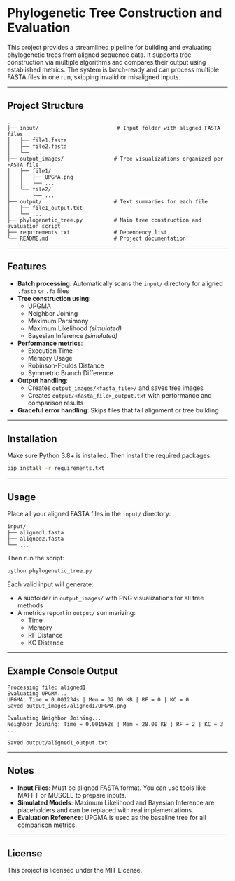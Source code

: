 # Phylogenetic Tree Construction and Evaluation

This project provides a streamlined pipeline for building and evaluating phylogenetic trees from aligned sequence data. It supports tree construction via multiple algorithms and compares their output using established metrics. The system is batch-ready and can process multiple FASTA files in one run, skipping invalid or misaligned inputs.

---

## Project Structure

```
.
├── input/                         # Input folder with aligned FASTA files
│   ├── file1.fasta
│   ├── file2.fasta
│   └── ...
├── output_images/                # Tree visualizations organized per FASTA file
│   ├── file1/
│   │   ├── UPGMA.png
│   │   └── ...
│   └── file2/
│       └── ...
├── output/                       # Text summaries for each file
│   ├── file1_output.txt
│   └── ...
├── phylogenetic_tree.py          # Main tree construction and evaluation script
├── requirements.txt              # Dependency list
└── README.md                     # Project documentation
```

---

## Features

- **Batch processing**: Automatically scans the `input/` directory for aligned `.fasta` or `.fa` files
- **Tree construction using**:
  - UPGMA
  - Neighbor Joining
  - Maximum Parsimony
  - Maximum Likelihood *(simulated)*
  - Bayesian Inference *(simulated)*
- **Performance metrics**:
  - Execution Time
  - Memory Usage
  - Robinson-Foulds Distance
  - Symmetric Branch Difference
- **Output handling**:
  - Creates `output_images/<fasta_file>/` and saves tree images
  - Creates `output/<fasta_file>_output.txt` with performance and comparison results
- **Graceful error handling**: Skips files that fail alignment or tree building

---

## Installation

Make sure Python 3.8+ is installed. Then install the required packages:

```bash
pip install -r requirements.txt
```

---

## Usage

Place all your aligned FASTA files in the `input/` directory:

```
input/
├── aligned1.fasta
├── aligned2.fasta
└── ...
```

Then run the script:

```bash
python phylogenetic_tree.py
```

Each valid input will generate:

- A subfolder in `output_images/` with PNG visualizations for all tree methods
- A metrics report in `output/` summarizing:
  - Time
  - Memory
  - RF Distance
  - KC Distance

---

## Example Console Output

```
Processing file: aligned1
Evaluating UPGMA...
UPGMA: Time = 0.001234s | Mem = 32.00 KB | RF = 0 | KC = 0
Saved output_images/aligned1/UPGMA.png

Evaluating Neighbor Joining...
Neighbor Joining: Time = 0.001562s | Mem = 28.00 KB | RF = 2 | KC = 3
...

Saved output/aligned1_output.txt
```

---

## Notes

- **Input Files**: Must be aligned FASTA format. You can use tools like MAFFT or MUSCLE to prepare inputs.
- **Simulated Models**: Maximum Likelihood and Bayesian Inference are placeholders and can be replaced with real implementations.
- **Evaluation Reference**: UPGMA is used as the baseline tree for all comparison metrics.

---

## License

This project is licensed under the MIT License.
